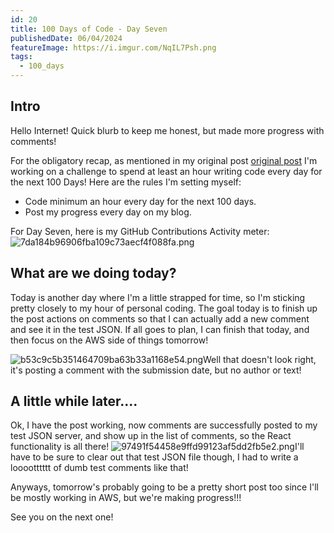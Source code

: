 ```yaml
---
id: 20
title: 100 Days of Code - Day Seven
publishedDate: 06/04/2024
featureImage: https://i.imgur.com/NqIL7Psh.png
tags:
  - 100_days
---
```

## Intro
Hello Internet!
Quick blurb to keep me honest, but made more progress with comments!

For the obligatory recap, as mentioned in my original post [original post](https://screamintothevoid.today/blog/13) I'm working on a challenge to spend at least an hour writing code every day for the next 100 Days! Here are the rules I'm setting myself:
* Code minimum an hour every day for the next 100 days.
* Post my progress every day on my blog.

For Day Seven, here is my GitHub Contributions Activity meter:
![7da184b96906fba109c73aecf4f088fa.png](https://i.imgur.com/d8bSrmk.png)
## What are we doing today?
Today is another day where I'm a little strapped for time, so I'm sticking pretty closely to my hour of personal coding. The goal today is to finish up the post actions on comments so that I can actually add a new comment and see it in the test JSON. If all goes to plan, I can finish that today, and then focus on the AWS side of things tomorrow!


![b53c9c5b351464709ba63b33a1168e54.png](https://i.imgur.com/l3jGaob.png)Well that doesn't look right, it's posting a comment with the submission date, but no author or text!

## A little while later....
Ok, I have the post working, now comments are successfully posted to my test JSON server, and show up in the list of comments, so the React functionality is all there!
![97491f54458e9ffd99123af5dd2fb5e2.png](https://i.imgur.com/NqIL7Ps.png)I'll have to be sure to clear out that test JSON file though, I had to write a looootttttt of dumb test comments like that!

Anyways, tomorrow's probably going to be a pretty short post too since I'll be mostly working in AWS, but we're making progress!!!

See you on the next one!

